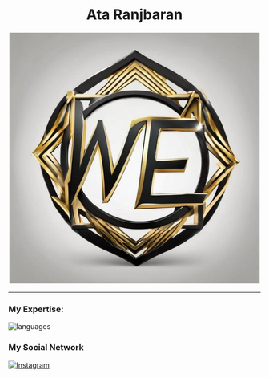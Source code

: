 <div align="center" color=blue>
  <h1>Ata Ranjbaran</h1>
  <img src="./web.png" alt="WebLegender" width=500px>
</div>
<hr>
<h3>My Expertise:</h3>
<img src="https://skillicons.dev/icons?i=js,py,html,css,bootstrap,cs,go,wordpress&theme=light&perline=4" alt="languages">
<h3>My Social Network</h3>
<a href="https://instagram.com/arta.f88" rel="nofollow"><img src="https://camo.githubusercontent.com/94b50d6a71e67a79d85b051d8af86ad7cc541a7304e6db4825430830e9a43383/68747470733a2f2f696d672e736869656c64732e696f2f62616467652f496e7374616772616d2d2532334534343035462e7376673f7374796c653d666f722d7468652d6261646765266c6f676f3d496e7374616772616d266c6f676f436f6c6f723d7768697465" alt="Instagram" data-canonical-src="https://img.shields.io/badge/Instagram-%23E4405F.svg?style=for-the-badge&amp;logo=Instagram&amp;logoColor=white" style="max-width: 100%;"></a>
